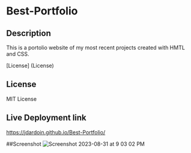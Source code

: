 # Best-Portfolio

## Description 
This is a portolio website of my most recent projects created with HMTL and CSS.

[License] (License)
## License

MIT License

## Live Deployment link
https://jdardoin.github.io/Best-Portfolio/

##Screenshot
![Screenshot 2023-08-31 at 9 03 02 PM](https://github.com/jdardoin/Best-Portfolio/assets/141884948/17d154c0-982a-4689-9d6e-9180401f3e10)

